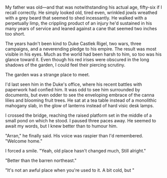 My father was old—and that was notwithstanding his actual age, fifty-six if I recall correctly. He simply looked old, tired even, wrinkled jowls wreathed with a grey beard that seemed to shed incessantly. He walked with a perpetually limp, the crippling product of an injury he'd sustained in his many years of service and leaned against a cane that seemed two inches too short.

The years hadn't been kind to Duke Castlek Rigel, two wars, three campaigns, and a neverending pledge to his empire. The result was most visible in his eyes. Much as the world had been harsh to him, so too was his glance toward it. Even though his red irises were obscured in the long shadows of the garden, I could feel their piercing scrutiny.

The garden was a strange place to meet.

I'd last seen him in the Duke's office, where his recent battles with paperwork had confied him. It was odd to see him surrounded by documents, but even odder to see the enveloping embrace of the canna lilies and blooming fruit trees. He sat at a tea table instead of a monolithic mahogany slab, in the glow of lanterns instead of hard visic desk lamps.

I crossed the bridge, reaching the raised platform set in the middle of a small pond on which he stood. I paused three paces away. He seemed to await my words, but I knew better than to humour him.

"Arran," he finally said. His voice was raspier than I'd remembered. "Welcome home."

I forced a smile. "Yeah, old place hasn't changed much, Still alright."

"Better than the barren northeast."

"It's not an awful place when you're used to it. A bit cold, but "
